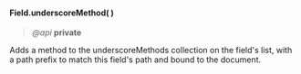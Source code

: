 #### Field.underscoreMethod(  )    
> *@api* **private**   

Adds a method to the underscoreMethods collection on the field's list, with a path prefix to match this field's path and bound to the document.  

<div class="code-header addGitHubLink" data-file="fields/types/Type.js#L248-L258"> &nbsp;</div><pre class=" language-javascript hideCode api"></pre> 
